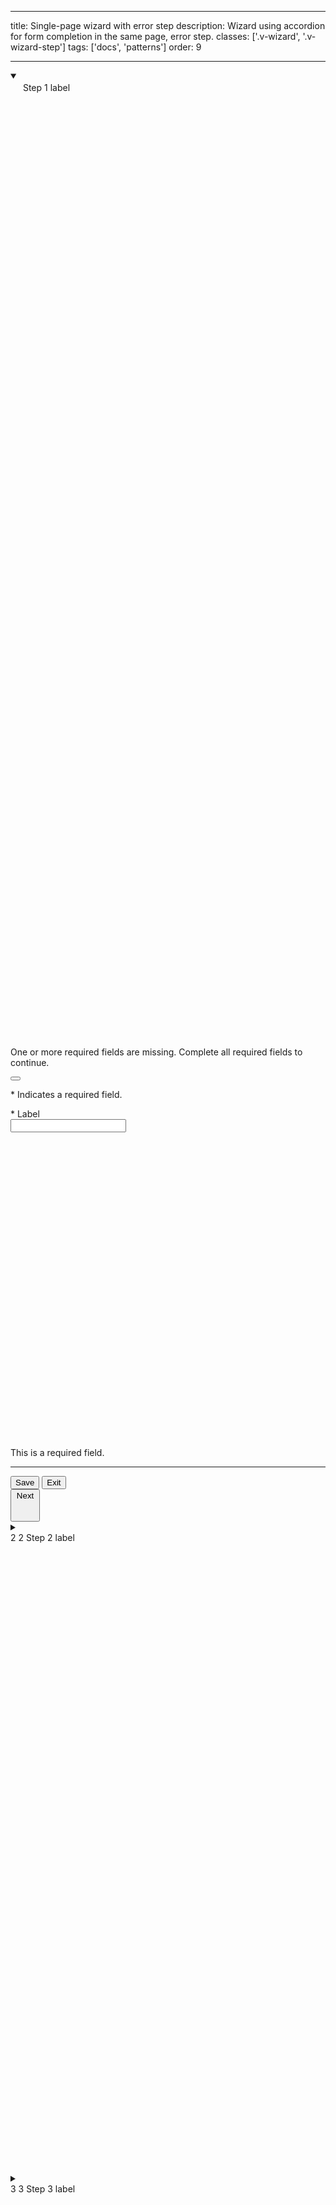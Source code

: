 <!--
 *              © 2025 Visa
 *
 * Licensed under the Apache License, Version 2.0 (the "License");
 * you may not use this file except in compliance with the License.
 * You may obtain a copy of the License at
 *
 *         http://www.apache.org/licenses/LICENSE-2.0
 *
 * Unless required by applicable law or agreed to in writing, software
 * distributed under the License is distributed on an "AS IS" BASIS,
 * WITHOUT WARRANTIES OR CONDITIONS OF ANY KIND, either express or implied.
 * See the License for the specific language governing permissions and
 * limitations under the License.
 *
 -->

---

title: Single-page wizard with error step
description: Wizard using accordion for form completion in the same page, error step.
classes: ['.v-wizard', '.v-wizard-step']
tags: ['docs', 'patterns']
order: 9

---

<nav aria-label="Single-page wizard with error step">
  <div class="v-wizard v-flex v-flex-col v-gap-16">
    <details class="v-accordion v-wizard-step" open aria-label="Error Step 1 of 5">
      <summary class="v-button v-button-secondary v-button-large v-accordion-heading v-justify-content-between">
        <div class="v-flex v-align-items-center v-gap-6">
          <span class="v-badge v-badge-icon v-badge-critical">
            <svg class="v-icon v-icon-tiny" aria-label="error" height="16" viewbox="0 0 16 16" width="16">
              <use href="#visa-error-alt-tiny"></use></svg>
          </span>
          Step 1 label
        </div>
        <svg aria-hidden="true" class="v-icon v-icon-visa v-icon-tiny v-accordion-toggle-icon v-accordion-toggle-icon-closed" focusable="false" viewbox="0 0 16 16">
          <use href="#visa-chevron-right-tiny"></use></svg>
        <svg aria-hidden="true" class="v-icon v-icon-visa v-icon-tiny v-accordion-toggle-icon v-accordion-toggle-icon-open" focusable="false" viewbox="0 0 16 16">
          <use href="#visa-chevron-down-tiny"></use></svg>
      </summary>
      <div class="v-accordion-panel v-flex v-flex-col v-gap-16 v-p-0">
        <div class="v-flex v-flex-col">
          <div class="v-flex v-flex-col v-gap-4 v-py-24 v-px-40">
            <span class="v-message v-message-error v-section v-mb-16">
              <svg aria-hidden="false" aria-label="Error" class="v-icon v-icon-visa v-icon-low v-message-icon" focusable="false" viewbox="0 0 24 24">
                <use href="#visa-error-low">
                </use>
              </svg>
              <span class="v-message-content v-pl-2 v-pb-2">
                <p>
                  One or more required fields are missing. Complete all required fields to continue.
                </p>
              </span>
              <button aria-label="close" class="v-button v-button-icon v-button-tertiary v-button-small v-button-subtle -v-mt-8 -v-mr-8 v-ml-14 v-p-7" type="button">
                <svg aria-hidden="true" class="v-icon v-icon-visa v-icon-tiny" focusable="false" viewbox="0 0 16 16">
                  <use href="#visa-close-tiny">
                  </use>
                </svg>
              </button>
            </span>
            <p class="v-mb-16">* Indicates a required field.</p>
            <label class="v-label" for="input-test-single-error-1">
              * Label
            </label>
            <div class="v-input-container v-surface v-flex-row">
              <input aria-describedby="input-message-test-single-error" aria-invalid="true" class="v-input" id="input-test-single-error-1" name="text-input-single-error-1" type="text"/>
            </div>
            <span class="v-input-message" id="input-message-test-single-error">
              <svg aria-hidden="true" class="v-icon v-icon-visa v-icon-tiny" focusable="false" viewbox="0 0 16 16">
                <use href="#visa-error-tiny"></use></svg>
              This is a required field.
            </span>
          </div>
          <hr aria-hidden="true" class="v-divider v-divider-decorative"/>
          <div class="v-flex v-flex-row v-justify-content-between v-px-40 v-py-24 v-gap-10 v-flex-wrap">
            <div class="v-flex v-flex-row v-gap-16">
              <button class="v-button v-button-secondary" type="button">
                Save
              </button>
              <button class="v-button v-button-tertiary" type="button">
                Exit
              </button>
            </div>
            <button class="v-button v-icon-two-color" type="button">
              Next
              <svg aria-hidden="true" class="v-icon v-icon-visa v-icon-tiny" focusable="false" viewbox="0 0 16 16">
                <use href="#visa-arrow-forward-tiny"></use></svg>
            </button>
          </div>
        </div>
      </div>
    </details>
    <details class="v-accordion v-wizard-step" aria-label="Step 2 of 5" tabIndex="-1">
      <summary class="v-button v-button-secondary v-button-large v-accordion-heading v-justify-content-between" disabled>
        <div class="v-flex v-align-items-center v-gap-6 v-typography-color-subtle">
          <span class="v-badge v-badge-icon v-badge-clear v-badge-subtle v-accordion-toggle-icon v-accordion-toggle-icon-closed v-m-auto">
            2
          </span>
          <span class="v-badge v-badge-icon v-badge-active v-accordion-toggle-icon v-accordion-toggle-icon-open v-m-auto">
            2
          </span>
          Step 2 label
        </div>
        <svg aria-hidden="true" class="v-icon v-icon-visa v-icon-tiny v-accordion-toggle-icon v-accordion-toggle-icon-closed" focusable="false" viewbox="0 0 16 16">
          <use href="#visa-chevron-right-tiny"></use></svg>
        <svg aria-hidden="true" class="v-icon v-icon-visa v-icon-tiny v-accordion-toggle-icon v-accordion-toggle-icon-open" focusable="false" viewbox="0 0 16 16">
          <use href="#visa-chevron-down-tiny"></use></svg>
      </summary>
      <div class="v-accordion-panel v-flex v-flex-col v-gap-16 v-p-0">
        <div class="v-flex v-flex-col">
          <div class="v-flex v-flex-col v-gap-4 v-py-24 v-px-40">
            <p class="v-mb-16">* Indicates a required field.</p>
            <label class="v-label" for="input-test-single-error-2">
              * Label
            </label>
            <div class="v-input-container v-surface v-flex-row">
              <input class="v-input" id="input-test-single-error-2" name="text-input-single-error-2" type="text"/>
            </div>
          </div>
          <hr aria-hidden="true" class="v-divider v-divider-decorative"/>
          <div class="v-flex v-flex-row v-justify-content-between v-px-40 v-py-24 v-gap-10 v-flex-wrap">
            <div class="v-flex v-flex-row v-gap-16">
              <button class="v-button v-button-secondary" type="button">
                Save
              </button>
              <button class="v-button v-button-tertiary" type="button">
                Exit
              </button>
            </div>
            <div class="v-flex v-flex-row v-gap-16">
              <button class="v-button v-button-secondary" type="button">
                <svg aria-hidden="true" class="v-icon v-icon-visa v-icon-tiny" focusable="false" viewbox="0 0 16 16">
                  <use href="#visa-arrow-back-tiny">
                  </use>
                </svg>
                Back
              </button>
              <button class="v-button v-icon-two-color" type="button">
                Next
                <svg aria-hidden="true" class="v-icon v-icon-visa v-icon-tiny" focusable="false" viewbox="0 0 16 16">
                  <use href="#visa-arrow-forward-tiny">
                  </use>
                </svg>
              </button>
            </div>
          </div>
        </div>
      </div>
    </details>
    <details class="v-accordion v-wizard-step" aria-label="Step 3 of 5" tabIndex="-1">
      <summary class="v-button v-button-secondary v-button-large v-accordion-heading v-justify-content-between" disabled>
        <div class="v-flex v-align-items-center v-gap-6 v-typography-color-subtle">
          <span class="v-badge v-badge-icon v-badge-clear v-badge-subtle v-accordion-toggle-icon v-accordion-toggle-icon-closed v-m-auto">
            3
          </span>
          <span class="v-badge v-badge-icon v-badge-active v-accordion-toggle-icon v-accordion-toggle-icon-open v-m-auto">
            3
          </span>
          Step 3 label
        </div>
        <svg aria-hidden="true" class="v-icon v-icon-visa v-icon-tiny v-accordion-toggle-icon v-accordion-toggle-icon-closed" focusable="false" viewbox="0 0 16 16">
          <use href="#visa-chevron-right-tiny"></use></svg>
        <svg aria-hidden="true" class="v-icon v-icon-visa v-icon-tiny v-accordion-toggle-icon v-accordion-toggle-icon-open" focusable="false" viewbox="0 0 16 16">
          <use href="#visa-chevron-down-tiny"></use></svg>
      </summary>
      <div class="v-accordion-panel v-flex v-flex-col v-gap-16 v-p-0">
        <div class="v-flex v-flex-col">
          <div class="v-flex v-flex-col v-gap-4 v-py-24 v-px-40">
            <p class="v-mb-16">* Indicates a required field.</p>
            <label class="v-label" for="input-test-single-error-3">
              * Label
            </label>
            <div class="v-input-container v-surface v-flex-row">
              <input class="v-input" id="input-test-single-error-3" name="text-input-single-error-3" type="text"/>
            </div>
          </div>
          <hr aria-hidden="true" class="v-divider v-divider-decorative"/>
          <div class="v-flex v-flex-row v-justify-content-between v-px-40 v-py-24 v-gap-10 v-flex-wrap">
            <div class="v-flex v-flex-row v-gap-16">
              <button class="v-button v-button-secondary" type="button">
                Save
              </button>
              <button class="v-button v-button-tertiary" type="button">
                Exit
              </button>
            </div>
            <div class="v-flex v-flex-row v-gap-16">
              <button class="v-button v-button-secondary" type="button">
                <svg aria-hidden="true" class="v-icon v-icon-visa v-icon-tiny" focusable="false" viewbox="0 0 16 16">
                  <use href="#visa-arrow-back-tiny">
                  </use>
                </svg>
                Back
              </button>
              <button class="v-button v-icon-two-color" type="button">
                Next
                <svg aria-hidden="true" class="v-icon v-icon-visa v-icon-tiny" focusable="false" viewbox="0 0 16 16">
                  <use href="#visa-arrow-forward-tiny">
                  </use>
                </svg>
              </button>
            </div>
          </div>
        </div>
      </div>
    </details>
    <details class="v-accordion v-wizard-step" aria-label="Step 4 of 5" tabIndex="-1">
      <summary class="v-button v-button-secondary v-button-large v-accordion-heading v-justify-content-between" disabled>
        <div class="v-flex v-align-items-center v-gap-6 v-typography-color-subtle">
          <span class="v-badge v-badge-icon v-badge-clear v-badge-subtle v-accordion-toggle-icon v-accordion-toggle-icon-closed v-m-auto">
            4
          </span>
          <span class="v-badge v-badge-icon v-badge-active v-accordion-toggle-icon v-accordion-toggle-icon-open v-m-auto">
            4
          </span>
          Step 4 label
        </div>
        <svg aria-hidden="true" class="v-icon v-icon-visa v-icon-tiny v-accordion-toggle-icon v-accordion-toggle-icon-closed" focusable="false" viewbox="0 0 16 16">
          <use href="#visa-chevron-right-tiny"></use></svg>
        <svg aria-hidden="true" class="v-icon v-icon-visa v-icon-tiny v-accordion-toggle-icon v-accordion-toggle-icon-open" focusable="false" viewbox="0 0 16 16">
          <use href="#visa-chevron-down-tiny"></use></svg>
      </summary>
      <div class="v-accordion-panel v-flex v-flex-col v-gap-16 v-p-0">
        <div class="v-flex v-flex-col">
          <div class="v-flex v-flex-col v-gap-4 v-py-24 v-px-40">
            <p class="v-mb-16">* Indicates a required field.</p>
            <label class="v-label" for="input-test-single-error-4">
              * Label
            </label>
            <div class="v-input-container v-surface v-flex-row">
              <input class="v-input" id="input-test-single-error-4" name="text-input-single-error-4" type="text"/>
            </div>
          </div>
          <hr aria-hidden="true" class="v-divider v-divider-decorative"/>
          <div class="v-flex v-flex-row v-justify-content-between v-px-40 v-py-24 v-gap-10 v-flex-wrap">
            <div class="v-flex v-flex-row v-gap-16">
              <button class="v-button v-button-secondary" type="button">
                Save
              </button>
              <button class="v-button v-button-tertiary" type="button">
                Exit
              </button>
            </div>
            <div class="v-flex v-flex-row v-gap-16">
              <button class="v-button v-button-secondary" type="button">
                <svg aria-hidden="true" class="v-icon v-icon-visa v-icon-tiny" focusable="false" viewbox="0 0 16 16">
                  <use href="#visa-arrow-back-tiny">
                  </use>
                </svg>
                Back
              </button>
              <button class="v-button v-icon-two-color" type="button">
                Next
                <svg aria-hidden="true" class="v-icon v-icon-visa v-icon-tiny" focusable="false" viewbox="0 0 16 16">
                  <use href="#visa-arrow-forward-tiny">
                  </use>
                </svg>
              </button>
            </div>
          </div>
        </div>
      </div>
    </details>
    <details class="v-accordion v-wizard-step" aria-label="Step 5 of 5" tabIndex="-1">
      <summary class="v-button v-button-secondary v-button-large v-accordion-heading v-justify-content-between" disabled>
        <div class="v-flex v-align-items-center v-gap-6 v-typography-color-subtle">
          <span class="v-badge v-badge-icon v-badge-clear v-badge-subtle v-accordion-toggle-icon v-accordion-toggle-icon-closed v-m-auto">
            5
          </span>
          <span class="v-badge v-badge-icon v-badge-active v-accordion-toggle-icon v-accordion-toggle-icon-open v-m-auto">
            5
          </span>
          Step 5 label
        </div>
        <svg aria-hidden="true" class="v-icon v-icon-visa v-icon-tiny v-accordion-toggle-icon v-accordion-toggle-icon-closed" focusable="false" viewbox="0 0 16 16">
          <use href="#visa-chevron-right-tiny"></use></svg>
        <svg aria-hidden="true" class="v-icon v-icon-visa v-icon-tiny v-accordion-toggle-icon v-accordion-toggle-icon-open" focusable="false" viewbox="0 0 16 16">
          <use href="#visa-chevron-down-tiny"></use></svg>
      </summary>
      <div class="v-accordion-panel v-flex v-flex-col v-gap-16 v-p-0">
        <div class="v-flex v-flex-col">
          <div class="v-flex v-flex-col v-gap-4 v-py-24 v-px-40">
            <p class="v-mb-16">* Indicates a required field.</p>
            <label class="v-label" for="input-test-single-error-5">
              * Label
            </label>
            <div class="v-input-container v-surface v-flex-row">
              <input class="v-input" id="input-test-single-error-5" name="text-input-single-error-5" type="text"/>
            </div>
          </div>
          <hr aria-hidden="true" class="v-divider v-divider-decorative"/>
          <div class="v-flex v-flex-row v-justify-content-between v-px-40 v-py-24 v-gap-10 v-flex-wrap">
            <div class="v-flex v-flex-row v-gap-16">
              <button class="v-button v-button-secondary" type="button">
                Save
              </button>
              <button class="v-button v-button-tertiary" type="button">
                Exit
              </button>
            </div>
            <div class="v-flex v-flex-row v-gap-16">
              <button class="v-button v-button-secondary" type="button">
                <svg aria-hidden="true" class="v-icon v-icon-visa v-icon-tiny" focusable="false" viewbox="0 0 16 16">
                  <use href="#visa-arrow-back-tiny">
                  </use>
                </svg>
                Back
              </button>
              <button class="v-button v-icon-two-color" type="button">
                Next
                <svg aria-hidden="true" class="v-icon v-icon-visa v-icon-tiny" focusable="false" viewbox="0 0 16 16">
                  <use href="#visa-arrow-forward-tiny">
                  </use>
                </svg>
              </button>
            </div>
          </div>
        </div>
      </div>
    </details>
  </div>
</nav>
